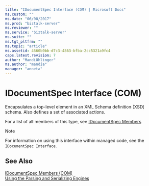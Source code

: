 ```yaml
---
title: "IDocumentSpec Interface (COM) | Microsoft Docs"
ms.custom: ""
ms.date: "06/08/2017"
ms.prod: "biztalk-server"
ms.reviewer: ""
ms.service: "biztalk-server"
ms.suite: ""
ms.tgt_pltfrm: ""
ms.topic: "article"
ms.assetid: 4660b0bb-d7c3-4863-bfba-2cc5321a9fc4
caps.latest.revision: 7
author: "MandiOhlinger"
ms.author: "mandia"
manager: "anneta"
---
```

# IDocumentSpec Interface (COM)
Encapsulates a top-level element in an XML Schema definition (XSD) schema. Also defines a set of associated actions.  
  
 For a list of all members of this type, see [IDocumentSpec Members](../core/idocumentspec-members-com.md).  
  
> [!NOTE]
>  For information on using this interface within managed code, see the `IDocumentSpec Interface`.  
  

## See Also  
 [IDocumentSpec Members (COM)](../core/idocumentspec-members-com.md)   
 [Using the Parsing and Serializing Engines](../core/using-the-parsing-and-serializing-engines.md)